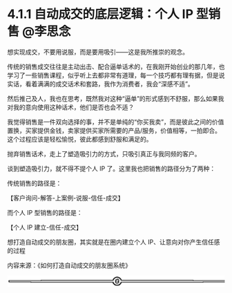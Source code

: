 # 4.1.1 自动成交的底层逻辑：个人 IP 型销售 @李思念

想实现成交，不要用说服，而是要用吸引——这是我所推崇的观念。

传统的销售成交往往是主动出击、配合逼单话术的，在我刚开始创业的那几年，也学习了一些销售课程，似乎听上去都非常有道理，每一个技巧都有理有据，但是说实话，看着满满的成交话术和套路，我作为消费者，我会“深感不适”。

然后推己及人，我也在思考，既然我对这种“逼单”的形式感到不舒服，那么如果我对我的意向使用这种话术，他们是否也会不适？

我觉得销售是一件双向选择的事，并不是单纯的“你买我卖”，而是彼此之间的价值置换，买家提供金钱，卖家提供买家所需要的产品/服务，价值相等，一拍即合。这个过程应该是轻松愉悦，彼此都感到舒服和满足的。

抛弃销售话术，走上了塑造吸引力的方式，只吸引真正与我同频的客户。

谈到塑造吸引力，就不得不提个人 IP 了。这里我也把销售的路径分为了两种：

传统销售的路径是：

【客户询问-解答-上案例-说服-信任-成交】

而个人 IP 型销售的路径是：

【个人 IP 建立-信任-成交】

想打造自动成交的朋友圈，其实就是在圈内建立个人 IP、让意向对你产生信任感的过程

内容来源：《如何打造自动成交的朋友圈系统》

![](img/2353e49c541c9280d72f015ad0b89ff5.png)